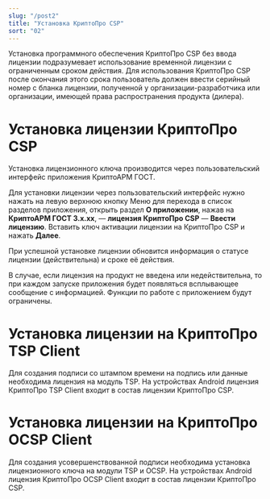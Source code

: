 ```yaml
---
slug: "/post2"
title: "Установка КриптоПро CSP"
sort: "02"
---
```


Установка программного обеспечения КриптоПро CSP без ввода лицензии подразумевает использование временной лицензии с ограниченным сроком действия. Для использования КриптоПро CSP после окончания этого срока пользователь должен ввести серийный номер с бланка лицензии, полученной у организации-разработчика или организации, имеющей права распространения продукта (дилера).

# Установка лицензии КриптоПро CSP
Установка лицензионного ключа производится через пользовательский интерфейс приложения КриптоАРМ ГОСТ.

Для установки лицензии через пользовательский интерфейс нужно нажать на левую верхнюю кнопку Меню для перехода в список разделов приложения, открыть раздел **О приложении**, нажав на **КриптоАРМ ГОСТ 3.х.хх**, — **лицензия КриптоПро CSP** — **Ввести лицензию**. Вставить ключ активации лицензии  на КриптоПро CSP и нажать **Далее**. 

При успешной установке лицензии обновится информация о статусе лицензии (действительна) и сроке её действия.

В случае, если лицензия на продукт не введена или недействительна, то при каждом запуске приложения будет появляться всплывающее сообщение с информацией. Функции по работе с приложением будут ограничены.

# Установка лицензии на КриптоПро TSP Client
Для создания подписи со штампом времени на подпись или данные необходима лицензия на модуль TSP. На устройствах Android лицензия КриптоПро TSP Client входит в состав лицензии КриптоПро CSP.

# Установка лицензии на КриптоПро OCSP Client
Для создания усовершенствованной подписи необходима установка лицензионного ключа на модули TSP и OCSP. На устройствах Android лицензия КриптоПро OCSP Client входит в состав лицензии КриптоПро CSP.



